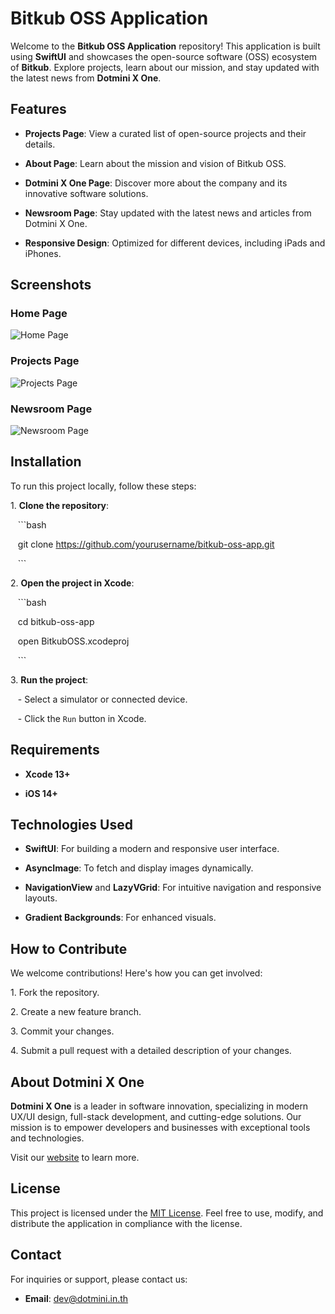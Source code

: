 # Bitkub OSS Application

Welcome to the **Bitkub OSS Application** repository! This application is built using **SwiftUI** and showcases the open-source software (OSS) ecosystem of **Bitkub**. Explore projects, learn about our mission, and stay updated with the latest news from **Dotmini X One**.

## Features

- **Projects Page**: View a curated list of open-source projects and their details.

- **About Page**: Learn about the mission and vision of Bitkub OSS.

- **Dotmini X One Page**: Discover more about the company and its innovative software solutions.

- **Newsroom Page**: Stay updated with the latest news and articles from Dotmini X One.

- **Responsive Design**: Optimized for different devices, including iPads and iPhones.

## Screenshots

### Home Page

![Home Page](all.png)

### Projects Page

![Projects Page](project.png)

### Newsroom Page

![Newsroom Page](xone.png)

## Installation

To run this project locally, follow these steps:

1\. **Clone the repository**:

   ```bash

   git clone https://github.com/yourusername/bitkub-oss-app.git

   ```

2\. **Open the project in Xcode**:

   ```bash

   cd bitkub-oss-app

   open BitkubOSS.xcodeproj

   ```

3\. **Run the project**:

   - Select a simulator or connected device.

   - Click the `Run` button in Xcode.

## Requirements

- **Xcode 13+**

- **iOS 14+**

## Technologies Used

- **SwiftUI**: For building a modern and responsive user interface.

- **AsyncImage**: To fetch and display images dynamically.

- **NavigationView** and **LazyVGrid**: For intuitive navigation and responsive layouts.

- **Gradient Backgrounds**: For enhanced visuals.

## How to Contribute

We welcome contributions! Here's how you can get involved:

1\. Fork the repository.

2\. Create a new feature branch.

3\. Commit your changes.

4\. Submit a pull request with a detailed description of your changes.

## About Dotmini X One

**Dotmini X One** is a leader in software innovation, specializing in modern UX/UI design, full-stack development, and cutting-edge solutions. Our mission is to empower developers and businesses with exceptional tools and technologies.

Visit our [website](https://www.dotminixone.com) to learn more.

## License

This project is licensed under the [MIT License](LICENSE). Feel free to use, modify, and distribute the application in compliance with the license.

## Contact

For inquiries or support, please contact us:

- **Email**: [dev@dotmini.in.th](mailto:dev@dotmini.in.th)
